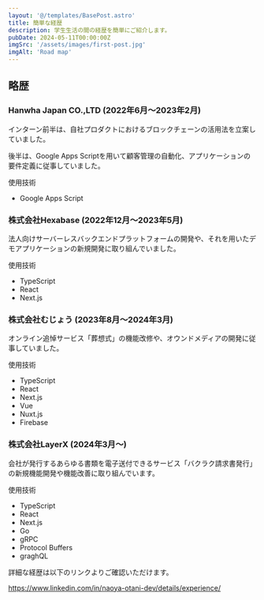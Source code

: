 ```yaml
---
layout: '@/templates/BasePost.astro'
title: 簡単な経歴
description: 学生生活の間の経歴を簡単にご紹介します。
pubDate: 2024-05-11T00:00:00Z
imgSrc: '/assets/images/first-post.jpg'
imgAlt: 'Road map'
---
```


## 略歴

### Hanwha Japan CO.,LTD (2022年6月〜2023年2月)

インターン前半は、自社プロダクトにおけるブロックチェーンの活用法を立案していました。

後半は、Google Apps Scriptを用いて顧客管理の自動化、アプリケーションの要件定義に従事していました。

使用技術
- Google Apps Script

### 株式会社Hexabase (2022年12月〜2023年5月)

法人向けサーバーレスバックエンドプラットフォームの開発や、それを用いたデモアプリケーションの新規開発に取り組んでいました。

使用技術
- TypeScript
- React
- Next.js

### 株式会社むじょう (2023年8月〜2024年3月)

オンライン追悼サービス「葬想式」の機能改修や、オウンドメディアの開発に従事していました。

使用技術
- TypeScript
- React
- Next.js
- Vue
- Nuxt.js
- Firebase

### 株式会社LayerX (2024年3月〜)

会社が発行するあらゆる書類を電子送付できるサービス「バクラク請求書発行」の新規機能開発や機能改善に取り組んでいます。

使用技術
- TypeScript
- React
- Next.js
- Go
- gRPC
- Protocol Buffers
- graghQL


詳細な経歴は以下のリンクよりご確認いただけます。

https://www.linkedin.com/in/naoya-otani-dev/details/experience/
